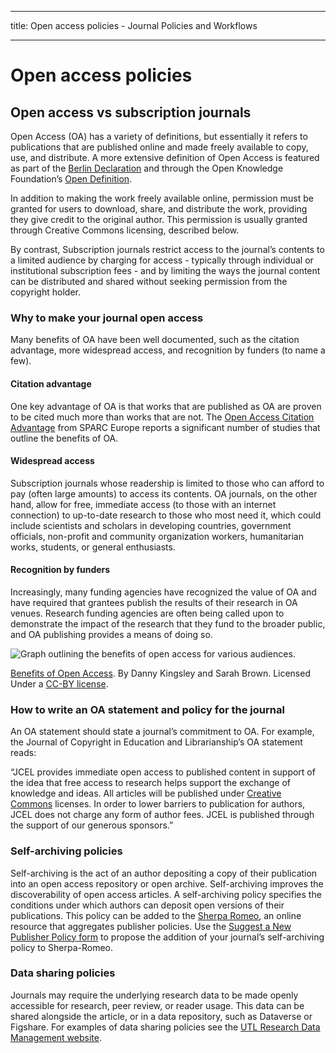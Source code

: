 - - -
title: Open access policies - Journal Policies and Workflows
- - -

# Open access policies

## Open access vs subscription journals

Open Access (OA) has a variety of definitions, but essentially it refers to publications that are published online and made freely available to copy, use, and distribute. A more extensive definition of Open Access is featured as part of the [Berlin Declaration](https://en.wikipedia.org/wiki/Berlin_Declaration_on_Open_Access_to_Knowledge_in_the_Sciences_and_Humanities) and through the Open Knowledge Foundation’s [Open Definition](https://opendefinition.org).

In addition to making the work freely available online, permission must be granted for users to download, share, and distribute the work, providing they give credit to the original author. This permission is usually granted through Creative Commons licensing, described below.

By contrast, Subscription journals restrict access to the journal’s contents to a limited audience by charging for access - typically through individual or institutional subscription fees - and by limiting the ways the journal content can be distributed and shared without seeking permission from the copyright holder.

### Why to make your journal open access

Many benefits of OA have been well documented, such as the citation advantage, more widespread access, and recognition by funders (to name a few).

#### Citation advantage

One key advantage of OA is that works that are published as OA are proven to be cited much more than works that are not. The [Open Access Citation Advantage](https://sparceurope.org/what-we-do/open-access/sparc-europe-open-access-resources/open-access-citation-advantage-service-oaca/) from SPARC Europe reports a significant number of studies that outline the benefits of OA.

#### Widespread access

Subscription journals whose readership is limited to those who can afford to pay (often large amounts) to access its contents. OA journals, on the other hand, allow for free, immediate access (to those with an internet connection) to up-to-date research to those who most need it, which could include scientists and scholars in developing countries, government officials, non-profit and community organization workers, humanitarian works, students, or general enthusiasts.

#### Recognition by funders

Increasingly, many funding agencies have recognized the value of OA and have required that grantees publish the results of their research in OA venues. Research funding agencies are often being called upon to demonstrate the impact of the research that they fund to the broader public, and OA publishing provides a means of doing so.

![Graph outlining the benefits of open access for various audiences.](./assets/journal-policies-benefits-of-oa.png)

[Benefits of Open Access](https://aoasg.files.wordpress.com/2013/02/benefitsofopenaccess_cc-by_logo.pdf). By Danny Kingsley and Sarah Brown. Licensed Under a [CC-BY license](https://creativecommons.org/licenses/by/4.0/).

### How to write an OA statement and policy for the journal

An OA statement should state a journal’s commitment to OA. For example, the Journal of Copyright in Education and Librarianship’s OA statement reads:

“JCEL provides immediate open access to published content in support of the idea that free access to research helps support the exchange of knowledge and ideas. All articles will be published under [Creative Commons](https://creativecommons.org/) licenses. In order to lower barriers to publication for authors, JCEL does not charge any form of author fees. JCEL is published through the support of our generous sponsors.”

### Self-archiving policies

Self-archiving is the act of an author depositing a copy of their publication into an open access repository or open archive. Self-archiving improves the discoverability of open access articles. A self-archiving policy specifies the conditions under which authors can deposit open versions of their publications. This policy can be added to the [Sherpa Romeo](https://v2.sherpa.ac.uk/romeo/), an online resource that aggregates publisher policies. Use the [Suggest a New Publisher Policy form](https://forms.sherpa.ac.uk/new-publisher-policy.php?service-identifier=romeo2) to propose the addition of your journal’s self-archiving policy to Sherpa-Romeo.

### Data sharing policies

Journals may require the underlying research data to be made openly accessible for research, peer review, or reader usage. This data can be shared alongside the article, or in a data repository, such as Dataverse or Figshare. For examples of data sharing policies see the [UTL Research Data Management website](https://onesearch.library.utoronto.ca/researchdata/journal-policies).  
